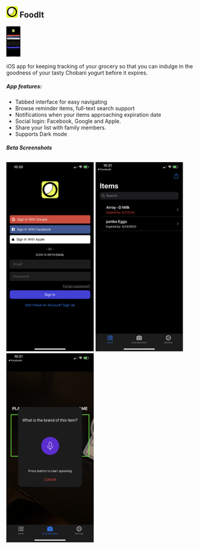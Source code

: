 <h2><img src="./assets/app-icon/Icon-1024.png" height="30"/> FoodIt</h2>

[<img src="./assets/screenshots/login.png" height="80">](https://testflight.apple.com/join/FRovVnNm)

iOS app for keeping tracking of your grocery so that you can indulge in the goodness of your tasty Chobani yogurt before it expires.


##### App features:

 - Tabbed interface for easy navigating
 - Browse reminder items, full-text search support
 - Notifications when your items approaching expiration date
 - Social login: Facebook, Google and Apple. 
 - Share your list with family members.
 - Supports Dark mode

##### Beta Screenshots
<h2><img src="./assets/screenshots/login.png" height="500">
<img src="./src/assets/screenshots/home.png" height="500" />
<img src="./src/assets/screenshots/scan.png" height="500" />
</h2>



